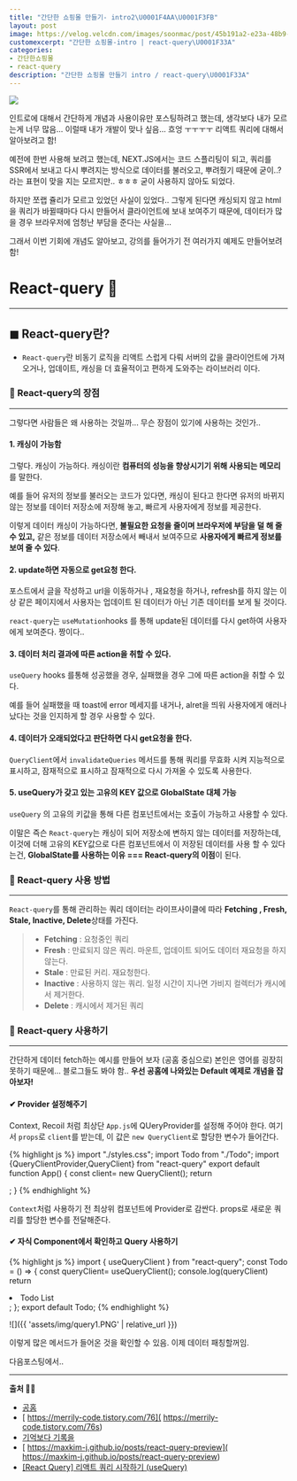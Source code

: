 ```yaml
---
title: "간단한 쇼핑몰 만들기- intro2\U0001F4AA\U0001F3FB"
layout: post
image: https://velog.velcdn.com/images/soonmac/post/45b191a2-e23a-48b9-aba9-62a6362970f6/image.jpg
customexcerpt: "간단한 쇼핑몰-intro | react-query\U0001F33A"
categories:
- 간단한쇼핑몰
- react-query
description: "간단한 쇼핑몰 만들기 intro / react-query\U0001F33A"
---
```


![](https://miro.medium.com/max/1400/1*jwd_E0Ibcs7bv6xGxopIrg.jpeg)

인트로에 대해서 간단하게 개념과 사용이유만 포스팅하려고 했는데, 생각보다 내가 모르는게 너무 많음... 
이럴때 내가 개발이 맞나 싶음... 흐엉 ㅜㅜㅜㅜ 리액트 쿼리에 대해서 알아보려고 함!

예전에 한번 사용해 보려고 했는데, NEXT.JS에서는 코드 스플리팅이 되고, 쿼리를 SSR에서 보내고 다시 뿌려지는 방식으로 
데이터를 불러오고, 뿌려줬기 때문에 굳이..?라는 표현이 맞을 지는 모르지만.. ㅎㅎㅎ 굳이 사용하지 않아도 되었다.

하지만 쪼랩 쥴리가 모르고 있었던 사실이 있었다.. 그렇게 된다면 캐싱되지 않고 html을 쿼리가 바뀔때마다 다시 만들어서 클라이언트에 보내 보여주기 때문에, 데이터가 많을 경우 브라우저에 엄청난 부담을 준다는 사실을... 

그래서 이번 기회에 개념도 알아보고, 강의를 들어가기 전 여러가지 예제도 만들어보려함!

# React-query 🌺
<hr />

## ◼ React-query란?
* `React-query`란 비동기 로직을 리액트 스럽게 다뤄 서버의 값을 클라이언트에 가져오거나, 업데이트, 캐싱을 더 효율적이고 편하게 도와주는 라이브러리 이다.

### 🔹 React-query의 장점
<hr />
그렇다면 사람들은 왜 사용하는 것일까... 무슨 장점이 있기에 사용하는 것인가.. 


####  1. 캐싱이 가능함   
그렇다. 캐싱이 가능하다. 캐싱이란 **컴퓨터의 성능을 향상시기기 위해 사용되는 메모리** 를 말한다.

예를 들어 유저의 정보를 불러오는 코드가 있다면, 캐싱이 된다고 한다면 유저의 바뀌지 않는 정보를 데이터 저장소에 저장해 놓고, 빠르게 사용자에게 정보를 제공한다. 

이렇게 데이터 캐싱이 가능하다면, **불필요한 요청을 줄이며 브라우저에 부담을 덜 해 줄 수 있고,**  같은 정보를 데이터 저장소에서 빼내서 보여주므로 **사용자에게 빠르게 정보를 보여 줄 수 있다**.

#### 2. update하면 자동으로 get요청 한다.

포스트에서 글을 작성하고 url을 이동하거나 , 재요청을 하거나, refresh를 하지 않는 이상 같은 페이지에서 사용자는 업데이트 된 데이터가 아닌 기존 데이터를 보게 될 것이다.

`react-query`는 `useMutation`hooks 를 통해 update된 데이터를 다시 get하여 사용자에게 보여준다.
짱이다..

#### 3. 데이터 처리 결과에 따른 action을 취할 수 있다.

`useQuery` hooks 를통해 성공했을 경우, 실패했을 경우 그에 따른 action을 취할 수 있다.

예를 들어 실패했을 때 toast에 error 메세지를 내거나, alret을 띄워 사용자에게 애러나 났다는 것을 인지하게 할 경우 사용할 수 있다.

#### 4. 데이터가 오래되었다고 판단하면 다시 get요청을 한다.
`QueryClient`에서 `invalidateQueries` 메서드를 통해 쿼리를 무효화 시켜 지능적으로 표시하고, 잠재적으로 표시하고 잠재적으로 다시 가져올 수 있도록 사용한다. 

#### 5. useQuery가 갖고 있는 고유의 KEY 값으로 GlobalState 대체 가능

`useQuery` 의 고유의 키값을 통해 다른 컴포넌트에서는 호출이 가능하고 사용할 수 있다. 

이말은 즉슨 `React-query`는 캐싱이 되어 저장소에 변하지 않는 데이터를 저장하는데, 이것에 더해 고유의 KEY값으로 다른 컴포넌트에서 이 저장된 데이터를 사용 할 수 있다는건, **GlobalState를 사용하는 이유 ===  React-query의 이점**이 된다.

### 🔹 React-query 사용 방법
<hr />

`React-query`를 통해 관리하는 쿼리 데이터는 라이프사이클에 따라 **Fetching , Fresh, Stale, Inactive, Delete**상태를 가진다.

> * **Fetching** : 요청중인 쿼리
> * **Fresh** : 만료되지 않은 쿼리. 마운트, 업데이트 되어도 데이터 재요청을 하지 않는다.
> * **Stale** : 만료된 커리. 재요청한다.
> *  **Inactive** : 사용하지 않는 쿼리. 일정 시간이 지나면 가비지 컬렉터가 캐시에서 제거한다.
> *  **Delete** : 캐시에서 제거된 쿼리


### 🔹 React-query 사용하기
<hr />

간단하게 데이터 fetch하는 예시를 만들어 보자  (공홈 중심으로)
본인은 영어를 굉장히 못하기 때문에... 블로그들도 봐야 함..
**우선 공홈에 나와있는 Default 예제로 개념을 잡아보자!**
#### ✔ Provider 설정해주기

Context, Recoil 처럼 최상단 `App.js`에 QUeryProvider를 설정해 주어야 한다. 여기서 `props`로 `client`를 받는데,
이 값은 `new QueryClient`로 할당한 변수가 들어간다.

{% highlight js %}
import "./styles.css";
import Todo from  "./Todo";
import {QueryClientProvider,QueryClient} from "react-query"
export default function App() {
  const client= new QueryClient();
  return <QueryClientProvider client={client}>
    <div className="App">
      <Todo />
      </div>
  </QueryClientProvider>;
}
{% endhighlight %}

`Context`처럼 사용하기 전 최상위 컴포넌트에 Provider로 감싼다. props로 새로운 쿼리를 할당한 변수를 전달해준다. 

#### ✔  자식 Component에서 확인하고 Query 사용하기
{% highlight js %}
import { useQueryClient } from "react-query";
const Todo = () => {
  const queryClient= useQueryClient();
  console.log(queryClient)
  return <li>Todo List</li>;
};
export default Todo;
{% endhighlight %}

![]({{ 'assets/img/query1.PNG' | relative_url }})

이렇게 많은 메서드가 들어온 것을 확인할 수 있음. 이제 데이터 패칭할꺼임.

다음포스팅에서..

<hr />

**출처 🙏🏻**

* [공홈](https://react-query.tanstack.com/guides)
*  [ https://merrily-code.tistory.com/76]( https://merrily-code.tistory.com/76s)
*  [  기억보다 기록을](  https://kyounghwan01.github.io/blog/React/react-query/basic/#%E1%84%89%E1%85%A1%E1%84%8B%E1%85%AD%E1%86%BC%E1%84%92%E1%85%A1%E1%84%82%E1%85%B3%E1%86%AB-%E1%84%8B%E1%85%B5%E1%84%8B%E1%85%B2)
*  [ https://maxkim-j.github.io/posts/react-query-preview]( https://maxkim-j.github.io/posts/react-query-preview)
*  [[React Query] 리액트 쿼리 시작하기 (useQuery)](https://velog.io/@kimhyo_0218/React-Query-%EB%A6%AC%EC%95%A1%ED%8A%B8-%EC%BF%BC%EB%A6%AC-%EC%8B%9C%EC%9E%91%ED%95%98%EA%B8%B0-useQuery)
